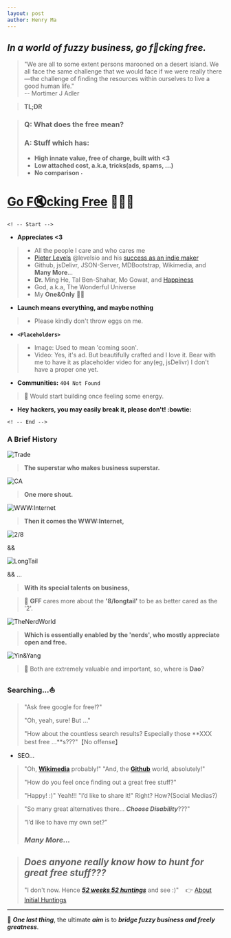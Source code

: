 ```yaml
---
layout: post
author: Henry Ma
---
```


## _In a world of fuzzy business, go f:rocket:cking free._

> "We are all to some extent persons marooned on a desert island. We all face the same challenge that we would face if we were really there—the challenge of finding the resources within ourselves to live a good human life."   
> -- Mortimer J Adler

> __TL;DR__


> ### Q: What does the __free__ mean?
> ### A: Stuff which has:
> - __High innate value, free of charge, built with <3__
> - __Low attached cost, a.k.a, tricks(ads, spams, …)__
> - __No comparison <img class="emoji" title=":shit:" alt=":shit:" src="https://assets-cdn.github.com/images/icons/emoji/unicode/1f4a9.png" height="11" width="11">__

# [Go F:mute:cking Free](https://gff.edening.net) :rocket::rocket::rocket:

`<! -- Start -->`

* __Appreciates <3__
> * All the people I care and who cares me
> * [Pieter Levels](https://levels.io) @levelsio and his [success as an indie maker](https://levels.io/50k/)
> * Github, jsDelivr, JSON-Server, MDBootstrap, Wikimedia, and __Many More__...
> * __Dr.__ Ming He, Tal Ben-Shahar, Mo Gowat, and [Happiness](https://en.wikipedia.org/wiki/Happiness)
> * God, a.k.a, The Wonderful Universe
> * My __One&Only__ 🧚‍♀️
* __Launch means everything, and maybe nothing__
> * Please kindly don't throw eggs on me.
* __`<Placeholders>`__
> * Image: Used to mean 'coming soon'.
> * Video: Yes, it's ad. But beautifully crafted and I love it. Bear with me to have it as placeholder video for any(eg, jsDelivr) I don't have a proper one yet.
* __Communities:__ `404 Not Found`
> :whale: Would start building once feeling some energy.
* __Hey hackers, you may easily break it, please don't! :bowtie:__

`<! -- End -->`

### A Brief History

![Trade](/assets/images/Trade.png)
> __The superstar who makes business superstar.__

![CA](/assets/images/CA.png)
> __One more shout.__

![WWW:Internet](/assets/images/earth-internet.jpg)
> __Then it comes the WWW:Internet,__

![2/8](/assets/images/Pareto.png)

&&

![LongTail](/assets/images/long-tail.png)

&& ...

> __With its special talents on business,__

> :leaves: __GFF__ cares more about the __'8/longtail'__ to be as better cared as the '2'.

![TheNerdWorld](/assets/images/nerd-world.jpg)
> __Which is essentially enabled by the 'nerds', who mostly appreciate open and free.__

![Yin&Yang](/assets/images/dao.jpg)

> :whale: Both are extremely valuable and important, so, where is __Dao__?

### Searching...:sailboat:

> "Ask free google for free!?"
> 
> "Oh, yeah, sure! But ..."
> 
> "How about the countless search results? Especially those **XXX best free …**s???"【No offense】
- SEO…

> "Oh, __[Wikimedia](https://www.wikimedia.org/)__ probably!"
> "And, the __[Github](https://www.github.com/)__ world, absolutely!"
> 
> "How do you feel once finding out a great free stuff?"
> 
> "Happy! :)"  Yeah!!!
> "I’d like to share it!" Right? How?(Social Medias?)

> "So many great alternatives there… **_Choose Disability_**???"
> 
> “I’d like to have my own set?”
> 
> ### _Many More..._

> ## _Does anyone really know how to hunt for great free stuff???_
> 
> "I don't now. Hence **_[52 weeks 52 huntings](https://gff.edening.net)_** and see :)" &nbsp;&nbsp;&nbsp;:point_right: [About Initial Huntings](/2019/01/15/About-Initial-Huntings.html)

---

:whale: **_One last thing_**, the ultimate **_aim_** is to **_bridge fuzzy business and freely greatness_**.